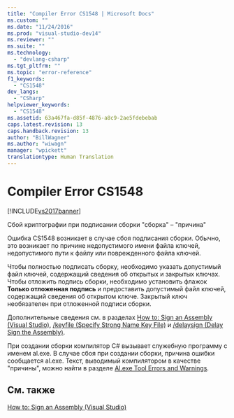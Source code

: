 ```yaml
---
title: "Compiler Error CS1548 | Microsoft Docs"
ms.custom: ""
ms.date: "11/24/2016"
ms.prod: "visual-studio-dev14"
ms.reviewer: ""
ms.suite: ""
ms.technology: 
  - "devlang-csharp"
ms.tgt_pltfrm: ""
ms.topic: "error-reference"
f1_keywords: 
  - "CS1548"
dev_langs: 
  - "CSharp"
helpviewer_keywords: 
  - "CS1548"
ms.assetid: 63a467fa-d85f-4876-a8c9-2ae5fdebebab
caps.latest.revision: 13
caps.handback.revision: 13
author: "BillWagner"
ms.author: "wiwagn"
manager: "wpickett"
translationtype: Human Translation
---
```

# Compiler Error CS1548
[!INCLUDE[vs2017banner](../../../csharp/includes/vs2017banner.md)]

Сбой криптографии при подписании сборки "сборка" – "причина"  
  
 Ошибка CS1548 возникает в случае сбоя подписания сборки.  Обычно, это возникает по причине недопустимого имени файла ключей, недопустимого пути к файлу или поврежденного файла ключей.  
  
 Чтобы полностью подписать сборку, необходимо указать допустимый файл ключей, содержащий сведения об открытых и закрытых ключах.  Чтобы отложить подпись сборки, необходимо установить флажок **Только отложенная подпись** и предоставить допустимый файл ключей, содержащий сведения об открытом ключе.  Закрытый ключ необязателен при отложенной подписи сборки.  
  
 Дополнительные сведения см. в разделах [How to: Sign an Assembly \(Visual Studio\)](http://msdn.microsoft.com/ru-ru/f468a7d3-234c-4353-924d-8e0ae5896564), [\/keyfile \(Specify Strong Name Key File\)](../../../csharp/language-reference/compiler-options/keyfile-compiler-option.md) и [\/delaysign \(Delay Sign the Assembly\)](../../../csharp/language-reference/compiler-options/delaysign-compiler-option.md).  
  
 При создании сборки компилятор C\# вызывает служебную программу с именем al.exe.  В случае сбоя при создании сборки, причина ошибки сообщается al.exe.  Текст, выводимый компилятором в качестве "причины", можно найти в разделе [Al.exe Tool Errors and Warnings](http://msdn.microsoft.com/ru-ru/7f125d49-0a03-47a6-9ba9-d61a679a7d4b).  
  
## См. также  
 [How to: Sign an Assembly \(Visual Studio\)](http://msdn.microsoft.com/ru-ru/f468a7d3-234c-4353-924d-8e0ae5896564)